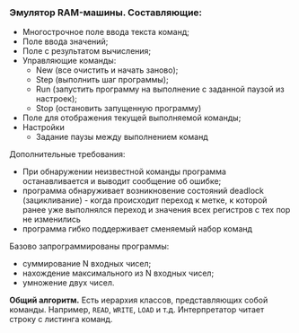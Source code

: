 ### Эмулятор RAM-машины. Составляющие:
- Многострочное поле ввода текста команд;
- Поле ввода значений;
- Поле с результатом вычисления;
- Управляющие команды:
  - New (все очистить и начать заново);
  - Step (выполнить шаг программы);
  - Run (запустить программу на выполнение с заданной паузой из настроек);
  - Stop (остановить запущенную программу)
- Поле для отображения текущей выполняемой команды;
- Настройки
  - Задание паузы между выполнением команд

Дополнительные требования:
- При обнаружении неизвестной команды программа останавливается и выводит сообщение об ошибке;
- программа обнаруживает возникновение состояний deadlock (зацикливание) - когда происходит переход к метке, к которой ранее уже выполнялся переход и значения всех регистров с тех пор не изменились
- программа гибко поддерживает сменяемый набор команд 

Базово запрограммированы программы:
- суммирование N входных чисел;
- нахождение максимального из N входных чисел;
- умножение двух чисел.

**Общий алгоритм.** Есть иерархия классов, представляющих собой команды. Например, `READ`, `WRITE`, `LOAD` и т.д. 
Интерпретатор читает строку с листинга команд.   